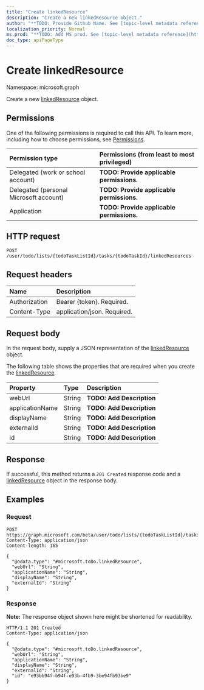 ```yaml
---
title: "Create linkedResource"
description: "Create a new linkedResource object."
author: "**TODO: Provide Github Name. See [topic-level metadata reference](https://msgo.azurewebsites.net/add/document/guidelines/metadata.html#topic-level-metadata)**"
localization_priority: Normal
ms.prod: "**TODO: Add MS prod. See [topic-level metadata reference](https://msgo.azurewebsites.net/add/document/guidelines/metadata.html#topic-level-metadata)**"
doc_type: apiPageType
---
```


# Create linkedResource
Namespace: microsoft.graph

Create a new [linkedResource](../resources/linkedresource.md) object.

## Permissions
One of the following permissions is required to call this API. To learn more, including how to choose permissions, see [Permissions](/graph/permissions-reference).

|Permission type|Permissions (from least to most privileged)|
|:---|:---|
|Delegated (work or school account)|**TODO: Provide applicable permissions.**|
|Delegated (personal Microsoft account)|**TODO: Provide applicable permissions.**|
|Application|**TODO: Provide applicable permissions.**|

## HTTP request

<!-- {
  "blockType": "ignored"
}
-->
``` http
POST /user/todo/lists/{todoTaskListId}/tasks/{todoTaskId}/linkedResources
```

## Request headers
|Name|Description|
|:---|:---|
|Authorization|Bearer {token}. Required.|
|Content-Type|application/json. Required.|

## Request body
In the request body, supply a JSON representation of the [linkedResource](../resources/linkedresource.md) object.

The following table shows the properties that are required when you create the [linkedResource](../resources/linkedresource.md).

|Property|Type|Description|
|:---|:---|:---|
|webUrl|String|**TODO: Add Description**|
|applicationName|String|**TODO: Add Description**|
|displayName|String|**TODO: Add Description**|
|externalId|String|**TODO: Add Description**|
|id|String|**TODO: Add Description**|



## Response

If successful, this method returns a `201 Created` response code and a [linkedResource](../resources/linkedresource.md) object in the response body.

## Examples

### Request
<!-- {
  "blockType": "request",
  "name": "create_linkedresource_from_"
}
-->
``` http
POST https://graph.microsoft.com/beta/user/todo/lists/{todoTaskListId}/tasks/{todoTaskId}/linkedResources
Content-Type: application/json
Content-length: 165

{
  "@odata.type": "#microsoft.toDo.linkedResource",
  "webUrl": "String",
  "applicationName": "String",
  "displayName": "String",
  "externalId": "String"
}
```


### Response
**Note:** The response object shown here might be shortened for readability.
<!-- {
  "blockType": "response",
  "truncated": true,
  "@odata.type": "microsoft.toDo.linkedResource"
}
-->
``` http
HTTP/1.1 201 Created
Content-Type: application/json

{
  "@odata.type": "#microsoft.toDo.linkedResource",
  "webUrl": "String",
  "applicationName": "String",
  "displayName": "String",
  "externalId": "String",
  "id": "e93bb94f-b94f-e93b-4fb9-3be94fb93be9"
}
```

